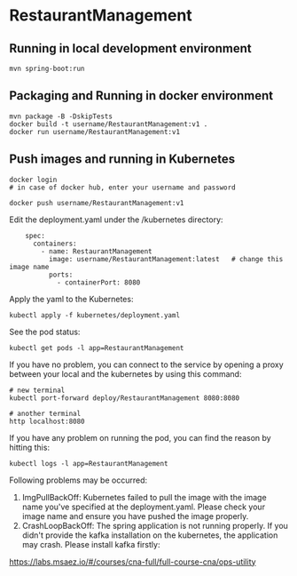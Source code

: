 # RestaurantManagement

## Running in local development environment

```
mvn spring-boot:run
```

## Packaging and Running in docker environment

```
mvn package -B -DskipTests
docker build -t username/RestaurantManagement:v1 .
docker run username/RestaurantManagement:v1
```

## Push images and running in Kubernetes

```
docker login 
# in case of docker hub, enter your username and password

docker push username/RestaurantManagement:v1
```

Edit the deployment.yaml under the /kubernetes directory:
```
    spec:
      containers:
        - name: RestaurantManagement
          image: username/RestaurantManagement:latest   # change this image name
          ports:
            - containerPort: 8080

```

Apply the yaml to the Kubernetes:
```
kubectl apply -f kubernetes/deployment.yaml
```

See the pod status:
```
kubectl get pods -l app=RestaurantManagement
```

If you have no problem, you can connect to the service by opening a proxy between your local and the kubernetes by using this command:
```
# new terminal
kubectl port-forward deploy/RestaurantManagement 8080:8080

# another terminal
http localhost:8080
```

If you have any problem on running the pod, you can find the reason by hitting this:
```
kubectl logs -l app=RestaurantManagement
```

Following problems may be occurred:

1. ImgPullBackOff:  Kubernetes failed to pull the image with the image name you've specified at the deployment.yaml. Please check your image name and ensure you have pushed the image properly.
1. CrashLoopBackOff: The spring application is not running properly. If you didn't provide the kafka installation on the kubernetes, the application may crash. Please install kafka firstly:

https://labs.msaez.io/#/courses/cna-full/full-course-cna/ops-utility

